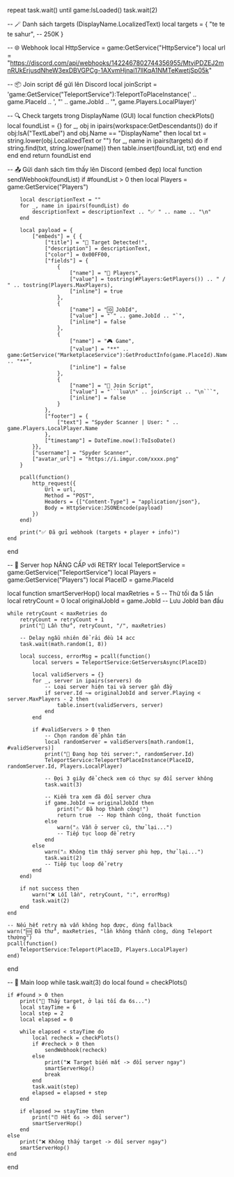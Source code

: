 repeat task.wait() until game:IsLoaded()
task.wait(2)

-- 🪄 Danh sách targets (DisplayName.LocalizedText)
local targets = {
    "te te te sahur", -- 250K
}

-- 🌐 Webhook
local HttpService = game:GetService("HttpService")
local url = "https://discord.com/api/webhooks/1422467802744356955/MtviPDZEJ2mnRUkErjusdNheW3exDBVGPCg-1AXvmHjnai17llKqA1NMTeKwetjSp05k"

-- 📦 Join script để gửi lên Discord
local joinScript = 'game:GetService("TeleportService"):TeleportToPlaceInstance(' ..
    game.PlaceId .. ', "' .. game.JobId .. '", game.Players.LocalPlayer)'

-- 🔍 Check targets trong DisplayName (GUI)
local function checkPlots()
    local foundList = {}
    for _, obj in ipairs(workspace:GetDescendants()) do
        if obj:IsA("TextLabel") and obj.Name == "DisplayName" then
            local txt = string.lower(obj.LocalizedText or "")
            for _, name in ipairs(targets) do
                if string.find(txt, string.lower(name)) then
                    table.insert(foundList, txt)
                end
            end
        end
    end
    return foundList
end

-- 📤 Gửi danh sách tìm thấy lên Discord (embed đẹp)
local function sendWebhook(foundList)
    if #foundList > 0 then
        local Players = game:GetService("Players")

        local descriptionText = ""
        for _, name in ipairs(foundList) do
            descriptionText = descriptionText .. "✅ " .. name .. "\n"
        end

        local payload = {
            ["embeds"] = { {
                ["title"] = "🎯 Target Detected!",
                ["description"] = descriptionText,
                ["color"] = 0x00FF00,
                ["fields"] = {
                    {
                        ["name"] = "👥 Players",
                        ["value"] = tostring(#Players:GetPlayers()) .. " / " .. tostring(Players.MaxPlayers),
                        ["inline"] = true
                    },
                    {
                        ["name"] = "🆔 JobId",
                        ["value"] = "`" .. game.JobId .. "`",
                        ["inline"] = false
                    },
                    {
                        ["name"] = "🎮 Game",
                        ["value"] = "**" .. game:GetService("MarketplaceService"):GetProductInfo(game.PlaceId).Name .. "**",
                        ["inline"] = false
                    },
                    {
                        ["name"] = "📜 Join Script",
                        ["value"] = "```lua\n" .. joinScript .. "\n```",
                        ["inline"] = false
                    }
                },
                ["footer"] = {
                    ["text"] = "Spyder Scanner | User: " .. game.Players.LocalPlayer.Name
                },
                ["timestamp"] = DateTime.now():ToIsoDate()
            }},
            ["username"] = "Spyder Scanner",
            ["avatar_url"] = "https://i.imgur.com/xxxx.png"
        }

        pcall(function()
            http_request({
                Url = url,
                Method = "POST",
                Headers = {["Content-Type"] = "application/json"},
                Body = HttpService:JSONEncode(payload)
            })
        end)

        print("✅ Đã gửi webhook (targets + player + info)")
    end
end

-- 🚪 Server hop NÂNG CẤP với RETRY
local TeleportService = game:GetService("TeleportService")
local Players = game:GetService("Players")
local PlaceID = game.PlaceId

local function smartServerHop()
    local maxRetries = 5  -- Thử tối đa 5 lần
    local retryCount = 0
    local originalJobId = game.JobId  -- Lưu JobId ban đầu
    
    while retryCount < maxRetries do
        retryCount = retryCount + 1
        print("🔄 Lần thử", retryCount, "/", maxRetries)
        
        -- Delay ngẫu nhiên để rải đều 14 acc
        task.wait(math.random(1, 8))
        
        local success, errorMsg = pcall(function()
            local servers = TeleportService:GetServersAsync(PlaceID)
            
            local validServers = {}
            for _, server in ipairs(servers) do
                -- Loại server hiện tại và server gần đầy
                if server.Id ~= originalJobId and server.Playing < server.MaxPlayers - 2 then
                    table.insert(validServers, server)
                end
            end
            
            if #validServers > 0 then
                -- Chọn random để phân tán
                local randomServer = validServers[math.random(1, #validServers)]
                print("🔄 Đang hop tới server:", randomServer.Id)
                TeleportService:TeleportToPlaceInstance(PlaceID, randomServer.Id, Players.LocalPlayer)
                
                -- Đợi 3 giây để check xem có thực sự đổi server không
                task.wait(3)
                
                -- Kiểm tra xem đã đổi server chưa
                if game.JobId ~= originalJobId then
                    print("✅ Đã hop thành công!")
                    return true  -- Hop thành công, thoát function
                else
                    warn("⚠️ Vẫn ở server cũ, thử lại...")
                    -- Tiếp tục loop để retry
                end
            else
                warn("⚠️ Không tìm thấy server phù hợp, thử lại...")
                task.wait(2)
                -- Tiếp tục loop để retry
            end
        end)
        
        if not success then
            warn("❌ Lỗi lần", retryCount, ":", errorMsg)
            task.wait(2)
        end
    end
    
    -- Nếu hết retry mà vẫn không hop được, dùng fallback
    warn("🆘 Đã thử", maxRetries, "lần không thành công, dùng Teleport thường")
    pcall(function()
        TeleportService:Teleport(PlaceID, Players.LocalPlayer)
    end)
end

-- 🔁 Main loop
while task.wait(3) do
    local found = checkPlots()

    if #found > 0 then
        print("🎯 Thấy target, ở lại tối đa 6s...")
        local stayTime = 6
        local step = 2
        local elapsed = 0

        while elapsed < stayTime do
            local recheck = checkPlots()
            if #recheck > 0 then
                sendWebhook(recheck)
            else
                print("❌ Target biến mất -> đổi server ngay")
                smartServerHop()
                break
            end
            task.wait(step)
            elapsed = elapsed + step
        end

        if elapsed >= stayTime then
            print("⏰ Hết 6s -> đổi server")
            smartServerHop()
        end
    else
        print("❌ Không thấy target -> đổi server ngay")
        smartServerHop()
    end
end
